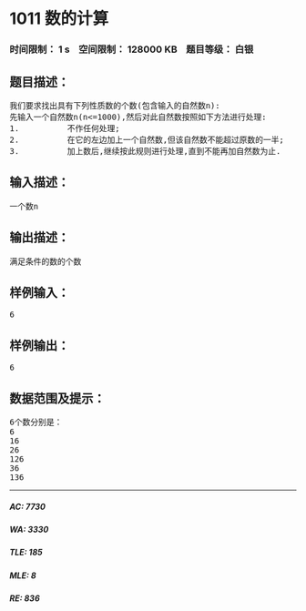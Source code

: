 # 1011 数的计算   
### 时间限制： 1 s&nbsp;&nbsp;&nbsp;&nbsp;空间限制： 128000 KB&nbsp;&nbsp;&nbsp;&nbsp;题目等级： 白银  
## 题目描述：  

<pre>
我们要求找出具有下列性质数的个数(包含输入的自然数n):
先输入一个自然数n(n<=1000),然后对此自然数按照如下方法进行处理:
1.          不作任何处理;
2.          在它的左边加上一个自然数,但该自然数不能超过原数的一半;
3.          加上数后,继续按此规则进行处理,直到不能再加自然数为止.
</pre>
  
  
## 输入描述：  

<pre>
一个数n
</pre>
  
  
## 输出描述：  

<pre>
满足条件的数的个数
</pre>
  
  
## 样例输入：  

<pre>
6
</pre>
  
  
## 样例输出：  

<pre>
6
</pre>
  
  
## 数据范围及提示：  

<pre>
6个数分别是：
6
16
26
126
36
136
</pre>
  
  
***  

##### AC: 7730  
##### WA: 3330  
##### TLE: 185  
##### MLE: 8  
##### RE: 836  
